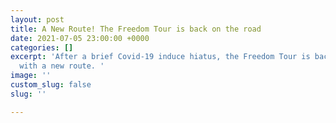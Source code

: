 ```yaml
---
layout: post
title: A New Route! The Freedom Tour is back on the road
date: 2021-07-05 23:00:00 +0000
categories: []
excerpt: 'After a brief Covid-19 induce hiatus, the Freedom Tour is back on the road
  with a new route. '
image: ''
custom_slug: false
slug: ''

---
```

